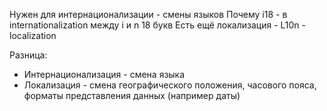 Нужен для интернационализации - смены языков
Почему i18 - в internationalization между i и n 18 букв
Есть ещё локализация - L10n - localization

Разница:
- Интернационализация - смена языка
- Локализация - смена географического положения, часового пояса, форматы представления данных (например даты)